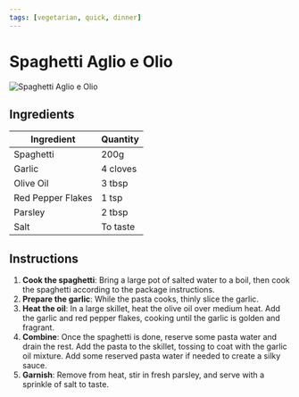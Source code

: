 ```yaml
---
tags: [vegetarian, quick, dinner]
---
```


# Spaghetti Aglio e Olio

![Spaghetti Aglio e Olio](https://example.com/spaghetti.jpg)

## Ingredients

| Ingredient     | Quantity  |
|----------------|-----------|
| Spaghetti      | 200g      |
| Garlic         | 4 cloves  |
| Olive Oil      | 3 tbsp    |
| Red Pepper Flakes | 1 tsp  |
| Parsley        | 2 tbsp    |
| Salt           | To taste  |

## Instructions

1. **Cook the spaghetti**: Bring a large pot of salted water to a boil, then cook the spaghetti according to the package instructions.
2. **Prepare the garlic**: While the pasta cooks, thinly slice the garlic.
3. **Heat the oil**: In a large skillet, heat the olive oil over medium heat. Add the garlic and red pepper flakes, cooking until the garlic is golden and fragrant.
4. **Combine**: Once the spaghetti is done, reserve some pasta water and drain the rest. Add the pasta to the skillet, tossing to coat with the garlic oil mixture. Add some reserved pasta water if needed to create a silky sauce.
5. **Garnish**: Remove from heat, stir in fresh parsley, and serve with a sprinkle of salt to taste.
